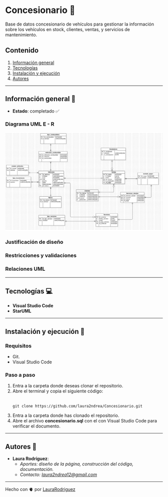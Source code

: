 # Concesionario 🚗
Base de datos concesionario de vehículos para gestionar la información sobre los vehículos en stock, clientes, ventas, y servicios de mantenimiento. 
## Contenido 
1. [Información general](#info-general)
2. [Tecnologías](#tecno)
3. [Instalación y ejecución](#install)
4. [Autores](#autores)

---
<a name="info-general"></a>
## Información general :speech_balloon:

- **Estado**: completado :white_check_mark:
  
### Diagrama UML E - R

  <img src="Concesionario.png">

### Justificación de diseño 
  
### Restricciones y validaciones
  
### Relaciones UML
---
<a name="tecno"></a>
## Tecnologías :computer:

- **Visual Studio Code**
- **StarUML**

---
<a name="install"></a>
## Instalación y ejecución :wrench:

### Requisitos 
- Git. 
- Visual Studio Code
  
### Paso a paso 
1. Entra a la carpeta donde deseas clonar el repositorio.
2. Abre el terminal y copia el siguiente código: <br><br>
   ```
   git clone https://github.com/laura2ndrea/Concesionario.git 
   ```
3. Entra a la carpeta donde has clonado el repositorio.
4. Abre el archivo **concesionario.sql** con el con Visual Studio Code para verificar el documento.
---


## Autores :woman:
<a name="autores"></a>

- **Laura Rodríguez**:
   - *Aportes: diseño de la página, construcción del código, documentación.*
   - *Contacto: laura2ndrea12@gmail.com*

---

Hecho con 🫀 por [LauraRodriguez](https://github.com/laura2ndrea)
